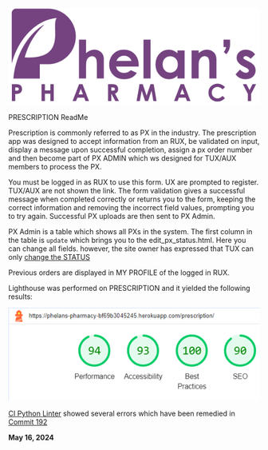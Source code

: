 ![Phelans Pharmacy](/media/phelans-logo-high-cropped.png)

PRESCRIPTION ReadMe

Prescription is commonly referred to as PX in the industry.  The prescription app was designed to accept information from an RUX, be validated on input, display a message upon successful completion, assign a px order number and then become part of PX ADMIN which ws designed for TUX/AUX members to process the PX.

You must be logged in as RUX to use this form.  UX are prompted to register.  TUX/AUX are not shown the link.  The form validation gives a successful message when completed correctly or returns you to the form, keeping the correct information and removing the incorrect field values, prompting you to try again.  Successful PX uploads are then sent to PX Admin.

PX Admin is a table which shows all PXs in the system.  The first column in the table is `update` which brings you to the edit_px_status.html.  Here you can change all fields. however, the site owner has expressed that TUX can only [change the STATUS](https://github.com/DMASCoreDeclan/PP5-Pharmacy/issues/47)

Previous orders are displayed in MY PROFILE of the logged in RUX.

Lighthouse was performed on PRESCRIPTION and it yielded the following results:

![Lighthouse Results](/prescription/_docs/lighthouse-prescription.png)

[CI Python Linter](https://pep8ci.herokuapp.com/) showed several errors which have been remedied in [Commit 192](https://github.com/DMASCoreDeclan/PP5-Pharmacy/commit/1e14b7d6f93c62d667c7e2123326ddbf542c598e)




**May 16, 2024**